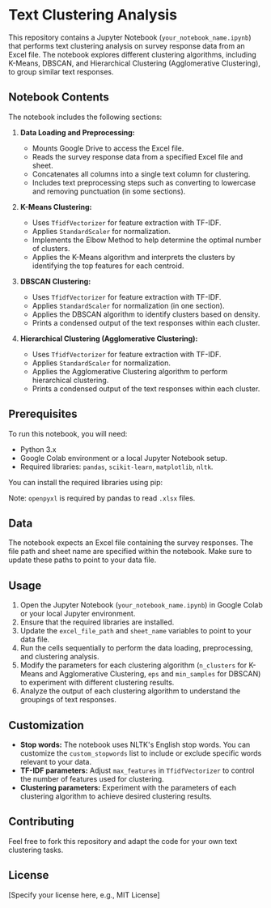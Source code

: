 # Text Clustering Analysis

This repository contains a Jupyter Notebook (`your_notebook_name.ipynb`) that performs text clustering analysis on survey response data from an Excel file. The notebook explores different clustering algorithms, including K-Means, DBSCAN, and Hierarchical Clustering (Agglomerative Clustering), to group similar text responses.

## Notebook Contents

The notebook includes the following sections:

1.  **Data Loading and Preprocessing:**
    *   Mounts Google Drive to access the Excel file.
    *   Reads the survey response data from a specified Excel file and sheet.
    *   Concatenates all columns into a single text column for clustering.
    *   Includes text preprocessing steps such as converting to lowercase and removing punctuation (in some sections).

2.  **K-Means Clustering:**
    *   Uses `TfidfVectorizer` for feature extraction with TF-IDF.
    *   Applies `StandardScaler` for normalization.
    *   Implements the Elbow Method to help determine the optimal number of clusters.
    *   Applies the K-Means algorithm and interprets the clusters by identifying the top features for each centroid.

3.  **DBSCAN Clustering:**
    *   Uses `TfidfVectorizer` for feature extraction with TF-IDF.
    *   Applies `StandardScaler` for normalization (in one section).
    *   Applies the DBSCAN algorithm to identify clusters based on density.
    *   Prints a condensed output of the text responses within each cluster.

4.  **Hierarchical Clustering (Agglomerative Clustering):**
    *   Uses `TfidfVectorizer` for feature extraction with TF-IDF.
    *   Applies `StandardScaler` for normalization.
    *   Applies the Agglomerative Clustering algorithm to perform hierarchical clustering.
    *   Prints a condensed output of the text responses within each cluster.

## Prerequisites

To run this notebook, you will need:

*   Python 3.x
*   Google Colab environment or a local Jupyter Notebook setup.
*   Required libraries: `pandas`, `scikit-learn`, `matplotlib`, `nltk`.

You can install the required libraries using pip:


Note: `openpyxl` is required by pandas to read `.xlsx` files.

## Data

The notebook expects an Excel file containing the survey responses. The file path and sheet name are specified within the notebook. Make sure to update these paths to point to your data file.

## Usage

1.  Open the Jupyter Notebook (`your_notebook_name.ipynb`) in Google Colab or your local Jupyter environment.
2.  Ensure that the required libraries are installed.
3.  Update the `excel_file_path` and `sheet_name` variables to point to your data file.
4.  Run the cells sequentially to perform the data loading, preprocessing, and clustering analysis.
5.  Modify the parameters for each clustering algorithm (`n_clusters` for K-Means and Agglomerative Clustering, `eps` and `min_samples` for DBSCAN) to experiment with different clustering results.
6.  Analyze the output of each clustering algorithm to understand the groupings of text responses.

## Customization

*   **Stop words:** The notebook uses NLTK's English stop words. You can customize the `custom_stopwords` list to include or exclude specific words relevant to your data.
*   **TF-IDF parameters:** Adjust `max_features` in `TfidfVectorizer` to control the number of features used for clustering.
*   **Clustering parameters:** Experiment with the parameters of each clustering algorithm to achieve desired clustering results.

## Contributing

Feel free to fork this repository and adapt the code for your own text clustering tasks.

## License

[Specify your license here, e.g., MIT License]
